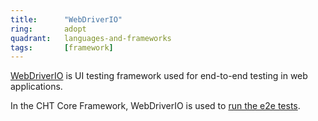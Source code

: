 ```yaml
---
title:      "WebDriverIO"
ring:       adopt
quadrant:   languages-and-frameworks
tags:       [framework]
---
```


<a href="https://webdriver.io/">WebDriverIO</a> is UI testing framework used for end-to-end testing in web applications.

In the CHT Core Framework, WebDriverIO is used to <a href="https://github.com/medic/cht-core/tree/master/tests/e2e">run the e2e tests</a>.
